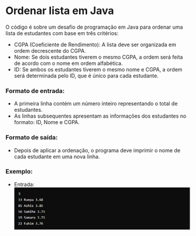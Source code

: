 # Ordenar lista em Java

O código é sobre um desafio de programação em Java para ordenar uma lista de estudantes com base em três critérios:
- CGPA (Coeficiente de Rendimento): A lista deve ser organizada em ordem decrescente do CGPA.
- Nome: Se dois estudantes tiverem o mesmo CGPA, a ordem será feita de acordo com o nome em ordem alfabética.
- ID: Se ambos os estudantes tiverem o mesmo nome e CGPA, a ordem será determinada pelo ID, que é único para cada estudante.

### Formato de entrada:
- A primeira linha contém um número inteiro representando o total de estudantes.
- As linhas subsequentes apresentam as informações dos estudantes no formato: ID, Nome e CGPA.

### Formato de saída:
- Depois de aplicar a ordenação, o programa deve imprimir o nome de cada estudante em uma nova linha.

### Exemplo:
- Entrada:
![imagens/entrada1.png](imagens/entrada1.png)

